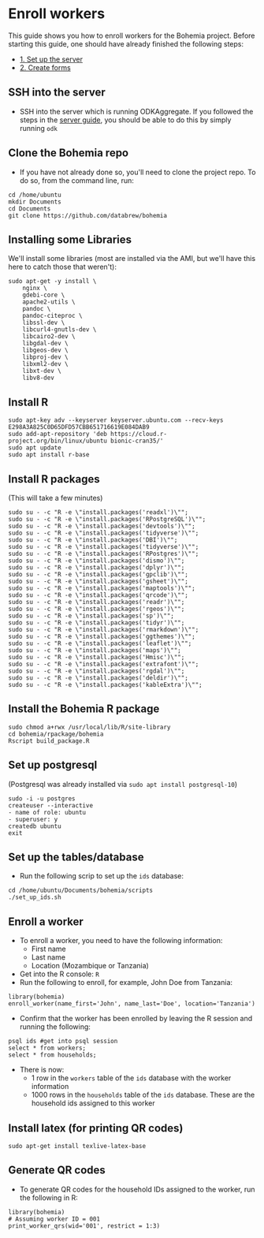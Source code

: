 # Enroll workers

This guide shows you how to enroll workers for the Bohemia project. Before starting this guide, one should have already finished the following steps:

- [1. Set up the server](guide_odk_setup.md)
- [2. Create forms](guide_forms.md)

## SSH into the server

- SSH into the server which is running ODKAggregate. If you followed the steps in the [server guide](guide_odk_setup.md), you should be able to do this by simply running `odk`

## Clone the Bohemia repo

- If you have not already done so, you'll need to clone the project repo. To do so, from the command line, run:
```
cd /home/ubuntu
mkdir Documents
cd Documents
git clone https://github.com/databrew/bohemia
```


## Installing some Libraries

We'll install some libraries (most are installed via the AMI, but we'll have this here to catch those that weren't):
```
sudo apt-get -y install \
    nginx \
    gdebi-core \
    apache2-utils \
    pandoc \
    pandoc-citeproc \
    libssl-dev \
    libcurl4-gnutls-dev \
    libcairo2-dev \
    libgdal-dev \
    libgeos-dev \
    libproj-dev \
    libxml2-dev \
    libxt-dev \
    libv8-dev
```

## Install R

```
sudo apt-key adv --keyserver keyserver.ubuntu.com --recv-keys E298A3A825C0D65DFD57CBB651716619E084DAB9
sudo add-apt-repository 'deb https://cloud.r-project.org/bin/linux/ubuntu bionic-cran35/'
sudo apt update
sudo apt install r-base
```

## Install R packages

(This will take a few minutes)

```
sudo su - -c "R -e \"install.packages('readxl')\"";
sudo su - -c "R -e \"install.packages('RPostgreSQL')\"";
sudo su - -c "R -e \"install.packages('devtools')\"";
sudo su - -c "R -e \"install.packages('tidyverse')\"";
sudo su - -c "R -e \"install.packages('DBI')\"";
sudo su - -c "R -e \"install.packages('tidyverse')\"";
sudo su - -c "R -e \"install.packages('RPostgres')\"";
sudo su - -c "R -e \"install.packages('dismo')\"";
sudo su - -c "R -e \"install.packages('dplyr')\"";
sudo su - -c "R -e \"install.packages('gpclib')\"";
sudo su - -c "R -e \"install.packages('gsheet')\"";
sudo su - -c "R -e \"install.packages('maptools')\"";
sudo su - -c "R -e \"install.packages('qrcode')\"";
sudo su - -c "R -e \"install.packages('readr')\"";
sudo su - -c "R -e \"install.packages('rgeos')\"";
sudo su - -c "R -e \"install.packages('sp')\"";
sudo su - -c "R -e \"install.packages('tidyr')\"";
sudo su - -c "R -e \"install.packages('rmarkdown')\"";
sudo su - -c "R -e \"install.packages('ggthemes')\"";
sudo su - -c "R -e \"install.packages('leaflet')\"";
sudo su - -c "R -e \"install.packages('maps')\"";
sudo su - -c "R -e \"install.packages('Hmisc')\"";
sudo su - -c "R -e \"install.packages('extrafont')\"";
sudo su - -c "R -e \"install.packages('rgdal')\"";
sudo su - -c "R -e \"install.packages('deldir')\"";
sudo su - -c "R -e \"install.packages('kableExtra')\"";
```

## Install the Bohemia R package

```
sudo chmod a+rwx /usr/local/lib/R/site-library
cd bohemia/rpackage/bohemia
Rscript build_package.R
```

## Set up postgresql

(Postgresql was already installed via `sudo apt install postgresql-10`)

```
sudo -i -u postgres
createuser --interactive
- name of role: ubuntu
- superuser: y
createdb ubuntu
exit
```

## Set up the tables/database

- Run the following scrip to set up the `ids` database:
```
cd /home/ubuntu/Documents/bohemia/scripts
./set_up_ids.sh
```

## Enroll a worker

- To enroll a worker, you need to have the following information:
  - First name
  - Last name
  - Location (Mozambique or Tanzania)
- Get into the R console: `R`
- Run the following to enroll, for example, John Doe from Tanzania:
```
library(bohemia)
enroll_worker(name_first='John', name_last='Doe', location='Tanzania')
```
- Confirm that the worker has been enrolled by leaving the R session and running the following:
```
psql ids #get into psql session
select * from workers;
select * from households;
```
- There is now:
  - 1 row in the `workers` table of the `ids` database with the worker information
  - 1000 rows in the `households` table of the `ids` database. These are the household ids assigned to this worker

## Install latex (for printing QR codes)

```
sudo apt-get install texlive-latex-base
```

## Generate QR codes

- To generate QR codes for the household IDs assigned to the worker, run the following in R:
```
library(bohemia)
# Assuming worker ID = 001
print_worker_qrs(wid='001', restrict = 1:3)
```
